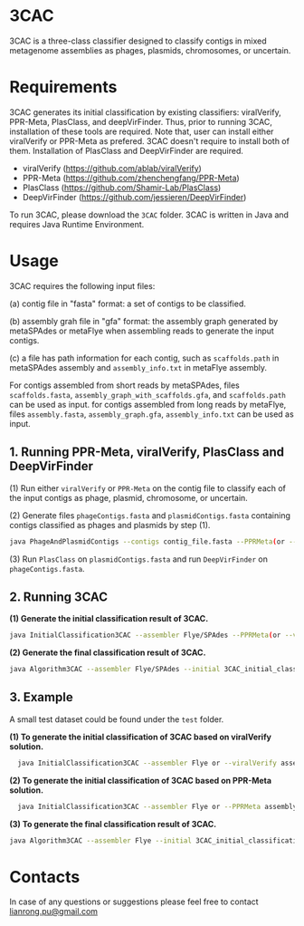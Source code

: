 # 3CAC

3CAC is a three-class classifier designed to classify contigs in mixed metagenome assemblies as phages, plasmids, chromosomes, or uncertain. 

# Requirements

3CAC generates its initial classification by existing classifiers: viralVerify, PPR-Meta, PlasClass, and deepVirFinder. Thus, prior to running 3CAC, installation of these tools are required. Note that, user can install either viralVerify or PPR-Meta as prefered. 3CAC doesn't require to install both of them. Installation of PlasClass and DeepVirFinder are required.

* viralVerify (https://github.com/ablab/viralVerify)
* PPR-Meta (https://github.com/zhenchengfang/PPR-Meta)
* PlasClass (https://github.com/Shamir-Lab/PlasClass)
* DeepVirFinder (https://github.com/jessieren/DeepVirFinder)

To run 3CAC, please download the `3CAC` folder. 3CAC is written in Java and requires Java Runtime Environment. 

# Usage

3CAC requires the following input files: 

(a) contig file in "fasta" format: a set of contigs to be classified. 

(b) assembly grah file in "gfa" format: the assembly graph generated by metaSPAdes or metaFlye when assembling reads to generate the input contigs. 

(c) a file has path information for each contig, such as `scaffolds.path` in metaSPAdes assembly and `assembly_info.txt` in metaFlye assembly.

For contigs assembled from short reads by metaSPAdes, files `scaffolds.fasta`, `assembly_graph_with_scaffolds.gfa`, and `scaffolds.path` can be used as input.
for contigs assembled from long reads by metaFlye, files `assembly.fasta`, `assembly_graph.gfa`, `assembly_info.txt` can be used as input.

## 1. Running PPR-Meta, viralVerify, PlasClass and DeepVirFinder

(1) Run either `viralVerify` or `PPR-Meta` on the contig file to classify each of the input contigs as phage, plasmid, chromosome, or uncertain.

(2) Generate files `phageContigs.fasta` and `plasmidContigs.fasta` containing contigs classified as phages and plasmids by step (1).
   ```sh
   java PhageAndPlasmidContigs --contigs contig_file.fasta --PPRMeta(or --viralVerify) output_file_of_PPRMeta_or_viralVerify.csv
   ```   

(3) Run `PlasClass` on `plasmidContigs.fasta` and run `DeepVirFinder` on `phageContigs.fasta`.



## 2. Running 3CAC

**(1) Generate the initial classification result of 3CAC.** 
   ```sh
   java InitialClassification3CAC --assembler Flye/SPAdes --PPRMeta(or --viralVerify) output_file_of_PPRMeta_or_viralVerify.csv --PlasClass output_file_of_PlasClass.probs.out --deepVirFinder output_file_of_deepVirFinder.txt
   ```

**(2) Generate the final classification result of 3CAC.** 
```sh
java Algorithm3CAC --assembler Flye/SPAdes --initial 3CAC_initial_classification.fasta --graph assembly_graph_file.gfa --path scaffolds.path/assembly_info.txt
```

## 3. Example

A small test dataset could be found under the `test` folder.

**(1) To generate the initial classification of 3CAC based on viralVerify solution.**
 ```sh
   java InitialClassification3CAC --assembler Flye or --viralVerify assembly_viralVerify.csv --PlasClass viralVerify_plasmidContigs_PlasClass.fasta.probs.out --deepVirFinder viralVerify_phageContigs_deepVirFinder.txt
   ```
**(2) To generate the initial classification of 3CAC based on PPR-Meta solution.**
 ```sh
   java InitialClassification3CAC --assembler Flye or --PPRMeta assembly_PPRMeta.csv --PlasClass PPRMeta_plasmidContigs_PlasClass.fasta.probs.out --deepVirFinder PPRMeta_phageContigs_deepVirFinder.txt
   ```
**(3) To generate the final classification result of 3CAC.**
```sh
java Algorithm3CAC --assembler Flye --initial 3CAC_initial_classification.fasta --graph assembly_graph.gfa --path assembly_info.txt
```



# Contacts

In case of any questions or suggestions please feel free to contact lianrong.pu@gmail.com
